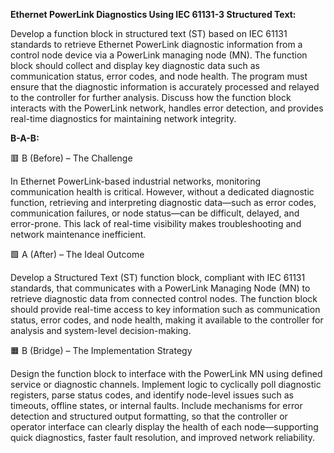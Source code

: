 **Ethernet PowerLink Diagnostics Using IEC 61131-3 Structured Text:**

Develop a function block in structured text (ST) based on IEC 61131 standards to retrieve Ethernet PowerLink diagnostic information from a control node device via a PowerLink managing node (MN). The function block should collect and display key diagnostic data such as communication status, error codes, and node health. The program must ensure that the diagnostic information is accurately processed and relayed to the controller for further analysis. Discuss how the function block interacts with the PowerLink network, handles error detection, and provides real-time diagnostics for maintaining network integrity.

**B-A-B:**

🟥 B (Before) – The Challenge

In Ethernet PowerLink-based industrial networks, monitoring communication health is critical. However, without a dedicated diagnostic function, retrieving and interpreting diagnostic data—such as error codes, communication failures, or node status—can be difficult, delayed, and error-prone. This lack of real-time visibility makes troubleshooting and network maintenance inefficient.

🟩 A (After) – The Ideal Outcome

Develop a Structured Text (ST) function block, compliant with IEC 61131 standards, that communicates with a PowerLink Managing Node (MN) to retrieve diagnostic data from connected control nodes. The function block should provide real-time access to key information such as communication status, error codes, and node health, making it available to the controller for analysis and system-level decision-making.

🟧 B (Bridge) – The Implementation Strategy

Design the function block to interface with the PowerLink MN using defined service or diagnostic channels. Implement logic to cyclically poll diagnostic registers, parse status codes, and identify node-level issues such as timeouts, offline states, or internal faults. Include mechanisms for error detection and structured output formatting, so that the controller or operator interface can clearly display the health of each node—supporting quick diagnostics, faster fault resolution, and improved network reliability.

